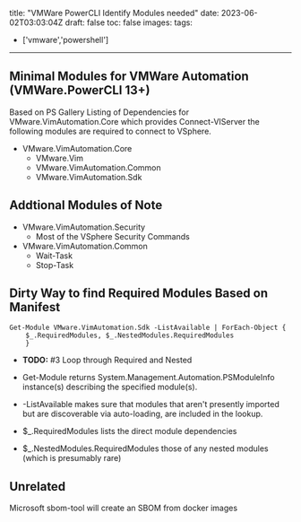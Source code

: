 
title: "VMWare PowerCLI Identify Modules needed"
date: 2023-06-02T03:03:04Z
draft: false
toc: false
images:
tags:
  - ['vmware','powershell']
---

## Minimal Modules for VMWare Automation (VMWare.PowerCLI 13+)

Based on PS Gallery Listing of Dependencies for VMware.VimAutomation.Core which provides Connect-VIServer the following modules are required to connect to VSphere.

- VMware.VimAutomation.Core
    - VMware.Vim
    - VMware.VimAutomation.Common
    - VMware.VimAutomation.Sdk

## Addtional Modules of Note

- VMware.VimAutomation.Security
    - Most of the VSphere Security Commands
- VMware.VimAutomation.Common
    - Wait-Task
    - Stop-Task

## Dirty Way to find Required Modules Based on Manifest

```pwsh
Get-Module VMware.VimAutomation.Sdk -ListAvailable | ForEach-Object {
    $_.RequiredModules, $_.NestedModules.RequiredModules
    }
```

- **TODO:** #3 Loop through Required and Nested

- Get-Module returns System.Management.Automation.PSModuleInfo instance(s) describing the specified module(s).

- -ListAvailable makes sure that modules that aren't presently imported but are discoverable via auto-loading, are included in the lookup.

- $_.RequiredModules lists the direct module dependencies
- $_.NestedModules.RequiredModules those of any nested modules (which is presumably rare)

## Unrelated

Microsoft sbom-tool will create an SBOM from docker images
